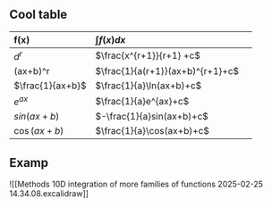 ## Cool table

| f(x)             | $\int f(x)dx$                    |     |
| :--------------- | :------------------------------- | --- |
| $d^r$            | $\frac{x^{r+1}}{r+1} +c$<br>     |     |
| (ax+b)^r         | $\frac{1}{a(r+1)}(ax+b)^{r+1}+c$ |     |
| $\frac{1}{ax+b}$ | $\frac{1}{a}\ln(ax+b)+c$         |     |
| $e^{ax}$         | $\frac{1}{a}e^{ax}+c$            |     |
| $sin(ax+b)$      | $-\frac{1}{a}sin(ax+b)+c$        |     |
| $\cos(ax+b)$     | $\frac{1}{a}\cos(ax+b)+c$        |     |
## Examp
![[Methods 10D integration of more families of functions 2025-02-25 14.34.08.excalidraw]]